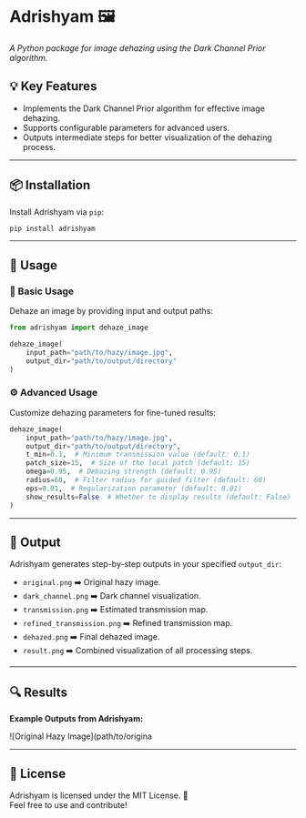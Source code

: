 # Adrishyam 🖼️  
_A Python package for image dehazing using the Dark Channel Prior algorithm._

## 💡 Key Features  
- Implements the Dark Channel Prior algorithm for effective image dehazing.  
- Supports configurable parameters for advanced users.   
- Outputs intermediate steps for better visualization of the dehazing process.  

---

## 📦 Installation  

Install Adrishyam via `pip`:  

```bash
pip install adrishyam
```

---

## 🚀 Usage  

### 🔧 Basic Usage  
Dehaze an image by providing input and output paths:  

```python
from adrishyam import dehaze_image

dehaze_image(
    input_path="path/to/hazy/image.jpg",
    output_dir="path/to/output/directory"
)
```

### ⚙️ Advanced Usage  
Customize dehazing parameters for fine-tuned results:  

```python
dehaze_image(
    input_path="path/to/hazy/image.jpg",
    output_dir="path/to/output/directory",
    t_min=0.1,  # Minimum transmission value (default: 0.1)
    patch_size=15,  # Size of the local patch (default: 15)
    omega=0.95,  # Dehazing strength (default: 0.95)
    radius=60,  # Filter radius for guided filter (default: 60)
    eps=0.01,  # Regularization parameter (default: 0.01)
    show_results=False  # Whether to display results (default: False)
)
```

---

## 📂 Output  

Adrishyam generates step-by-step outputs in your specified `output_dir`:  
- `original.png` ➡️ Original hazy image.  
- `dark_channel.png` ➡️ Dark channel visualization.  
- `transmission.png` ➡️ Estimated transmission map.  
- `refined_transmission.png` ➡️ Refined transmission map.  
- `dehazed.png` ➡️ Final dehazed image.  
- `result.png` ➡️ Combined visualization of all processing steps.  

---

## 🔍 Results  
**Example Outputs from Adrishyam:**  

![Original Hazy Image](path/to/origina 

---

## 📜 License  

Adrishyam is licensed under the MIT License. 📝  
Feel free to use and contribute!